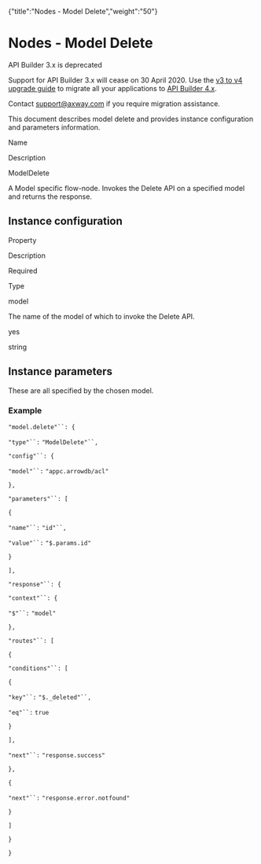 {"title":"Nodes - Model Delete","weight":"50"} 

# Nodes - Model Delete

API Builder 3.x is deprecated

Support for API Builder 3.x will cease on 30 April 2020. Use the [v3 to v4 upgrade guide](https://docs.axway.com/bundle/API_Builder_4x_allOS_en/page/api_builder_v3_to_v4_upgrade_guide.html) to migrate all your applications to [API Builder 4.x](https://docs.axway.com/bundle/API_Builder_4x_allOS_en/page/api_builder_getting_started_guide.html).

Contact [support@axway.com](mailto:support@axway.com) if you require migration assistance.

This document describes model delete and provides instance configuration and parameters information.

Name

Description

ModelDelete

A Model specific flow-node. Invokes the Delete API on a specified model and returns the response.

## Instance configuration

Property

Description

Required

Type

model

The name of the model of which to invoke the Delete API.

yes

string

## Instance parameters

These are all specified by the chosen model.

### Example

`"model.delete"``: {`

`"type"``:` `"ModelDelete"``,`

`"config"``: {`

`"model"``:` `"appc.arrowdb/acl"`

`},`

`"parameters"``: [`

`{`

`"name"``:` `"id"``,`

`"value"``:` `"$.params.id"`

`}`

`],`

`"response"``: {`

`"context"``: {`

`"$"``:` `"model"`

`},`

`"routes"``: [`

`{`

`"conditions"``: [`

`{`

`"key"``:` `"$._deleted"``,`

`"eq"``:` `true`

`}`

`],`

`"next"``:` `"response.success"`

`},`

`{`

`"next"``:` `"response.error.notfound"`

`}`

`]`

`}`

`}`